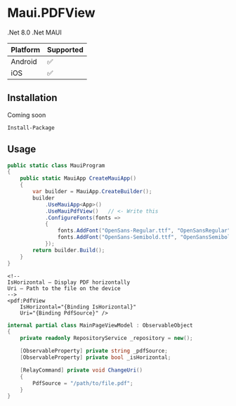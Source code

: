 # Maui.PDFView

.Net 8.0
.Net MAUI

| Platform     | Supported |
| :----------- | :-------  |
| Android      | ✅        |
| iOS          | ✅        |

## Installation
Coming soon
```
Install-Package
```

## Usage
```C#
public static class MauiProgram
{
    public static MauiApp CreateMauiApp()
    {
        var builder = MauiApp.CreateBuilder();
        builder
            .UseMauiApp<App>()
            .UseMauiPdfView()   // <- Write this
            .ConfigureFonts(fonts =>
            {
                fonts.AddFont("OpenSans-Regular.ttf", "OpenSansRegular");
                fonts.AddFont("OpenSans-Semibold.ttf", "OpenSansSemibold");
            });
        return builder.Build();
    }
}
```

```xaml
<!--
IsHorizontal — Display PDF horizontally
Uri — Path to the file on the device
-->
<pdf:PdfView
    IsHorizontal="{Binding IsHorizontal}"
    Uri="{Binding PdfSource}" />
```

```C#
internal partial class MainPageViewModel : ObservableObject
{
    private readonly RepositoryService _repository = new();

    [ObservableProperty] private string _pdfSource;
    [ObservableProperty] private bool _isHorizontal;

    [RelayCommand] private void ChangeUri()
    {
        PdfSource = "/path/to/file.pdf";
    }
}
```

